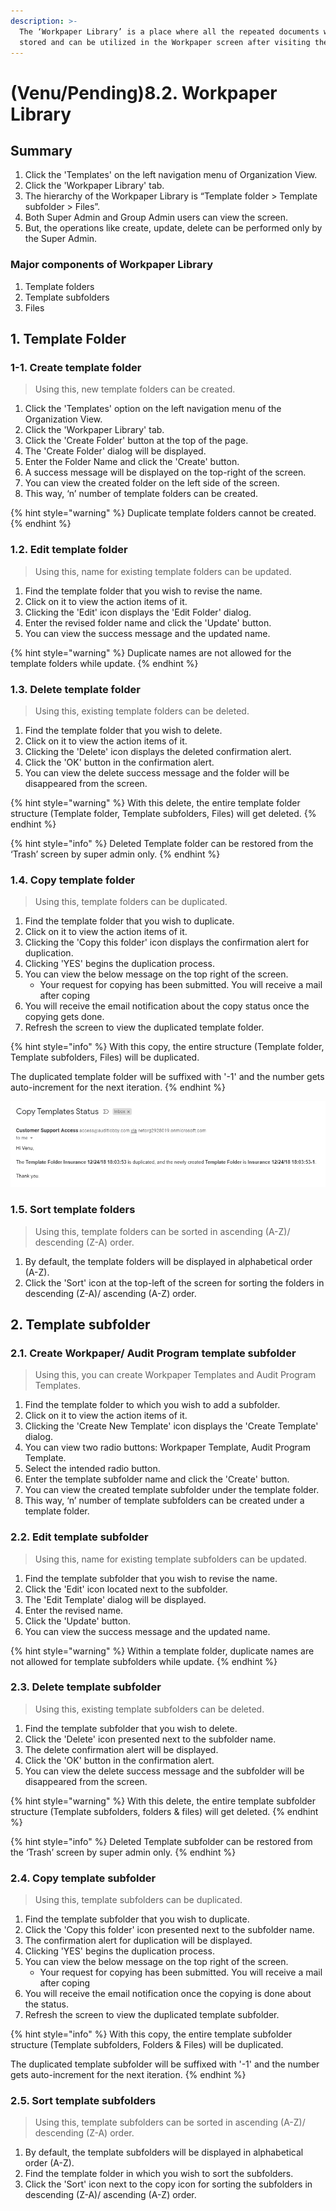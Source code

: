```yaml
---
description: >-
  The ‘Workpaper Library’ is a place where all the repeated documents will be
  stored and can be utilized in the Workpaper screen after visiting the project.
---
```


# \(Venu/Pending\)8.2. Workpaper Library

## Summary

1. Click the 'Templates' on the left navigation menu of Organization View.
2. Click the 'Workpaper Library' tab.
3. The hierarchy of the Workpaper Library is “Template folder &gt; Template subfolder &gt; Files”.
4. Both Super Admin and Group Admin users can view the screen.
5. But, the operations like create, update, delete can be performed only by the Super Admin.

### Major components of Workpaper Library

1. Template folders
2. Template subfolders
3. Files

## 1. Template Folder

### 1-1. Create template folder

> Using this, new template folders can be created.

1. Click the 'Templates' option on the left navigation menu of the Organization View.
2. Click the 'Workpaper Library' tab.
3. Click the 'Create Folder' button at the top of the page.
4. The 'Create Folder' dialog will be displayed.
5. Enter the Folder Name and click the 'Create' button.
6. A success message will be displayed on the top-right of the screen.
7. You can view the created folder on the left side of the screen.
8. This way, ‘n’ number of template folders can be created.

{% hint style="warning" %}
Duplicate template folders cannot be created.
{% endhint %}

### 1.2. Edit template folder

> Using this, name for existing template folders can be updated.

1. Find the template folder that you wish to revise the name.
2. Click on it to view the action items of it.
3. Clicking the 'Edit' icon displays the 'Edit Folder' dialog.
4. Enter the revised folder name and click the 'Update' button.
5. You can view the success message and the updated name.

{% hint style="warning" %}
Duplicate names are not allowed for the template folders while update.
{% endhint %}

### 1.3. Delete template folder

> Using this, existing template folders can be deleted.

1. Find the template folder that you wish to delete.
2. Click on it to view the action items of it.
3. Clicking the 'Delete' icon displays the deleted confirmation alert.
4. Click the 'OK' button in the confirmation alert.
5. You can view the delete success message and the folder will be disappeared from the screen.

{% hint style="warning" %}
With this delete, the entire template folder structure \(Template folder, Template subfolders,  Files\) will get deleted.
{% endhint %}

{% hint style="info" %}
Deleted Template folder can be restored from the ‘Trash’ screen by super admin only.
{% endhint %}

### 1.4. Copy template folder

> Using this, template folders can be duplicated.

1. Find the template folder that you wish to duplicate.
2. Click on it to view the action items of it.
3. Clicking the 'Copy this folder' icon displays the confirmation alert for duplication.
4. Clicking 'YES' begins the duplication process.
5. You can view the below message on the top right of the screen.
   * Your request for copying has been submitted. You will receive a mail after coping
6. You will receive the email notification about the copy status once the copying gets done.
7. Refresh the screen to view the duplicated template folder.

{% hint style="info" %}
With this copy, the entire structure \(Template folder, Template subfolders, Files\) will be duplicated.

The duplicated template folder will be suffixed with '-1' and the number gets auto-increment for the next iteration.
{% endhint %}

![Email notification of the copy Template status](../../../.gitbook/assets/copy-template-folder%20%281%29.png)

### 1.5. Sort template folders

> Using this, template folders can be sorted in ascending \(A-Z\)/ descending \(Z-A\) order.

1. By default, the template folders will be displayed in alphabetical order \(A-Z\).
2. Click the 'Sort' icon at the top-left of the screen for sorting the folders in descending \(Z-A\)/ ascending \(A-Z\) order.

## 2. Template subfolder

### 2.1. Create Workpaper/ Audit Program template subfolder 

> Using this, you can create Workpaper Templates and Audit Program Templates.

1. Find the template folder to which you wish to add a subfolder.
2. Click on it to view the action items of it.
3. Clicking the 'Create New Template' icon displays the 'Create Template' dialog.
4. You can view two radio buttons: Workpaper Template, Audit Program Template.
5. Select the intended radio button.
6. Enter the template subfolder name and click the 'Create' button.
7. You can view the created template subfolder under the template folder.
8. This way, ‘n’ number of template subfolders can be created under a template folder.

### 2.2. Edit template subfolder

> Using this, name for existing template subfolders can be updated.

1. Find the template subfolder that you wish to revise the name.
2. Click the 'Edit' icon located next to the subfolder.
3. The 'Edit Template' dialog will be displayed.
4. Enter the revised name.
5. Click the 'Update' button.
6. You can view the success message and the updated name.

{% hint style="warning" %}
Within a template folder, duplicate names are not allowed for template subfolders while update.
{% endhint %}

### 2.3. Delete template subfolder

> Using this, existing template subfolders can be deleted.

1. Find the template subfolder that you wish to delete.
2. Click the 'Delete' icon presented next to the subfolder name.
3. The delete confirmation alert will be displayed.
4. Click the 'OK' button in the confirmation alert.
5. You can view the delete success message and the subfolder will be disappeared from the screen.

{% hint style="warning" %}
With this delete, the entire template subfolder structure \(Template subfolders, folders & files\) will get deleted.
{% endhint %}

{% hint style="info" %}
Deleted Template subfolder can be restored from the ‘Trash’ screen by super admin only.
{% endhint %}

### 2.4. Copy template subfolder

> Using this, template subfolders can be duplicated.

1. Find the template subfolder that you wish to duplicate.
2. Click the 'Copy this folder' icon presented next to the subfolder name.
3. The confirmation alert for duplication will be displayed.
4. Clicking 'YES' begins the duplication process.
5. You can view the below message on the top right of the screen.
   * Your request for copying has been submitted. You will receive a mail after coping
6. You will receive the email notification once the copying is done about the status.
7. Refresh the screen to view the duplicated template subfolder.

{% hint style="info" %}
With this copy, the entire template subfolder structure \(Template subfolders, Folders & Files\) will be duplicated.

The duplicated template subfolder will be suffixed with '-1' and the number gets auto-increment for the next iteration.
{% endhint %}

### 2.5. Sort template subfolders

> Using this, template subfolders can be sorted in ascending \(A-Z\)/ descending \(Z-A\) order.

1. By default, the template subfolders will be displayed in alphabetical order \(A-Z\).
2. Find the template folder in which you wish to sort the subfolders.
3. Click the 'Sort' icon next to the copy icon for sorting the subfolders in descending \(Z-A\)/ ascending \(A-Z\) order.

